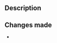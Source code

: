 ## Description

<!--
Write a brief description of what you what to do with this PR.
-->



## Changes made

<!--
Itemize the changes.
-->

- 